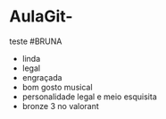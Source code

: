 # AulaGit-
teste
#BRUNA
* linda
* legal 
* engraçada
* bom gosto musical
* personalidade legal e meio esquisita
* bronze 3 no valorant


